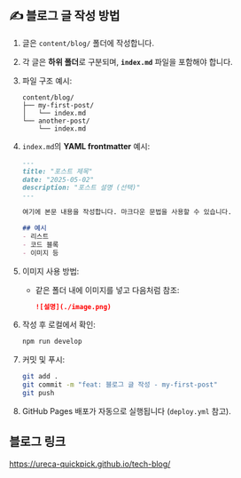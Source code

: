 ## ✍️ 블로그 글 작성 방법

1. 글은 `content/blog/` 폴더에 작성합니다.
2. 각 글은 **하위 폴더**로 구분되며, **`index.md`** 파일을 포함해야 합니다.
3. 파일 구조 예시:
    ```
    content/blog/
    ├── my-first-post/
    │   └── index.md
    └── another-post/
        └── index.md
    ```

4. `index.md`의 **YAML frontmatter** 예시:

    ```markdown
    ---
    title: "포스트 제목"
    date: "2025-05-02"
    description: "포스트 설명 (선택)"
    ---

    여기에 본문 내용을 작성합니다. 마크다운 문법을 사용할 수 있습니다.

    ## 예시
    - 리스트
    - 코드 블록
    - 이미지 등
    ```

5. 이미지 사용 방법:
    - 같은 폴더 내에 이미지를 넣고 다음처럼 참조:
      ```markdown
      ![설명](./image.png)
      ```

6. 작성 후 로컬에서 확인:
    ```bash
    npm run develop
    ```

7. 커밋 및 푸시:
    ```bash
    git add .
    git commit -m "feat: 블로그 글 작성 - my-first-post"
    git push
    ```

8. GitHub Pages 배포가 자동으로 실행됩니다 (`deploy.yml` 참고).

## 블로그 링크
https://ureca-quickpick.github.io/tech-blog/
